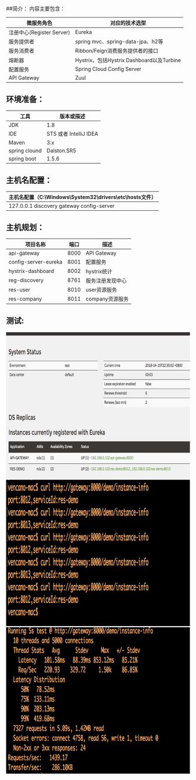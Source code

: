 
##简介：
内容主要包含：

| 微服务角色                 | 对应的技术选型                              |
| --------------------- | ------------------------------------ |
| 注册中心(Register Server) | Eureka                               |
| 服务提供者                 | spring mvc、spring-data-jpa、h2等       |
| 服务消费者                 | Ribbon/Feign消费服务提供者的接口               |
| 熔断器                   | Hystrix，包括Hystrix Dashboard以及Turbine |
| 配置服务                  | Spring Cloud Config Server           |
| API Gateway           | Zuul                                 |

## 环境准备：

| 工具    | 版本或描述                |
| ----- | -------------------- |
| JDK   | 1.8                  |
| IDE   | STS 或者 IntelliJ IDEA |
| Maven | 3.x                  |
| spring clound | Dalston.SR5 |
| spring boot | 1.5.6 |
## 主机名配置：

| 主机名配置（C:\Windows\System32\drivers\etc\hosts文件） |
| ---------------------------------------- |
| 127.0.0.1 discovery gateway config-server|

## 主机规划：

| 项目名称                                               | 端口   | 描述                             | 
| ----------------------- | ---- | ------------ |
| api-gateway             | 8000 | API Gateway  | 
| config-server-eureka    | 8001 | 配置服务                   | 
| hystrix-dashboard       | 8002 | hystrix统计         | 
| reg-discovery           | 8761 | 服务注册发现中心     | 
| res-user                | 8010 | user资源服务             | 
| res-company             | 8011 | company资源服务      | 

## 测试:
<img src="./testpics/eureka.jpeg" width="660px" height="400px"> 
<img src="./testpics/request.jpeg" width="660px" height="400px"> 
<img src="./testpics/request-per.jpeg" width="660px" height="400px"> 